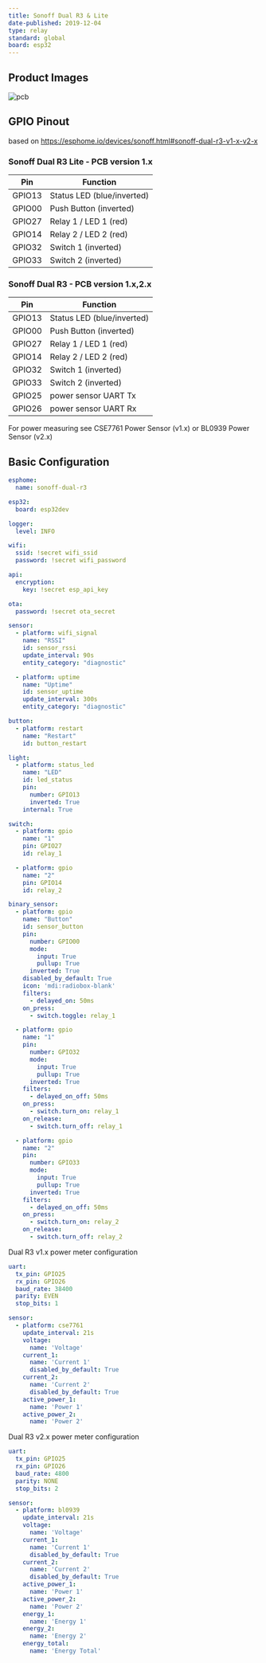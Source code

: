 ```yaml
---
title: Sonoff Dual R3 & Lite
date-published: 2019-12-04
type: relay
standard: global
board: esp32
---
```


## Product Images

![pcb](/Sonoff-DualR3-Lite-PCB.jpg "DualR3 Lite PCB v1.0")

## GPIO Pinout

based on <https://esphome.io/devices/sonoff.html#sonoff-dual-r3-v1-x-v2-x>

### Sonoff Dual R3 Lite - PCB version 1.x

| Pin    | Function                   |
| ------ | -------------------------- |
| GPIO13 | Status LED (blue/inverted) |
| GPIO00 | Push Button (inverted)     |
| GPIO27 | Relay 1 / LED 1 (red)      |
| GPIO14 | Relay 2 / LED 2 (red)      |
| GPIO32 | Switch 1 (inverted)        |
| GPIO33 | Switch 2 (inverted)        |

### Sonoff Dual R3 - PCB version 1.x,2.x

| Pin    | Function                   |
| ------ | -------------------------- |
| GPIO13 | Status LED (blue/inverted) |
| GPIO00 | Push Button (inverted)     |
| GPIO27 | Relay 1 / LED 1 (red)      |
| GPIO14 | Relay 2 / LED 2 (red)      |
| GPIO32 | Switch 1 (inverted)        |
| GPIO33 | Switch 2 (inverted)        |
| GPIO25 | power sensor UART Tx       |
| GPIO26 | power sensor UART Rx       |

For power measuring see CSE7761 Power Sensor (v1.x) or BL0939 Power Sensor (v2.x)

## Basic Configuration

```yaml
esphome:
  name: sonoff-dual-r3

esp32:
  board: esp32dev

logger:
  level: INFO

wifi:
  ssid: !secret wifi_ssid
  password: !secret wifi_password

api:
  encryption:
    key: !secret esp_api_key

ota:
  password: !secret ota_secret

sensor:  
  - platform: wifi_signal
    name: "RSSI"
    id: sensor_rssi
    update_interval: 90s
    entity_category: "diagnostic"

  - platform: uptime
    name: "Uptime"
    id: sensor_uptime
    update_interval: 300s
    entity_category: "diagnostic"

button:
  - platform: restart
    name: "Restart"
    id: button_restart

light:
  - platform: status_led
    name: "LED"
    id: led_status
    pin:
      number: GPIO13
      inverted: True
    internal: True

switch:
  - platform: gpio
    name: "1"
    pin: GPIO27
    id: relay_1

  - platform: gpio
    name: "2"
    pin: GPIO14
    id: relay_2

binary_sensor:
  - platform: gpio
    name: "Button"
    id: sensor_button
    pin:
      number: GPIO00
      mode:
        input: True
        pullup: True
      inverted: True
    disabled_by_default: True
    icon: 'mdi:radiobox-blank'
    filters:
      - delayed_on: 50ms
    on_press:
      - switch.toggle: relay_1

  - platform: gpio
    name: "1"
    pin:
      number: GPIO32
      mode:
        input: True
        pullup: True
      inverted: True
    filters:
      - delayed_on_off: 50ms
    on_press:
      - switch.turn_on: relay_1
    on_release:
      - switch.turn_off: relay_1

  - platform: gpio
    name: "2"
    pin:
      number: GPIO33
      mode:
        input: True
        pullup: True
      inverted: True
    filters:
      - delayed_on_off: 50ms
    on_press:
      - switch.turn_on: relay_2
    on_release:
      - switch.turn_off: relay_2

```

Dual R3 v1.x power meter configuration

```yaml
uart:
  tx_pin: GPIO25
  rx_pin: GPIO26
  baud_rate: 38400
  parity: EVEN
  stop_bits: 1

sensor:  
  - platform: cse7761
    update_interval: 21s
    voltage:
      name: 'Voltage'
    current_1:
      name: 'Current 1'
      disabled_by_default: True
    current_2:
      name: 'Current 2'
      disabled_by_default: True
    active_power_1:
      name: 'Power 1'
    active_power_2:
      name: 'Power 2'
```

Dual R3 v2.x power meter configuration

```yaml
uart:
  tx_pin: GPIO25
  rx_pin: GPIO26
  baud_rate: 4800
  parity: NONE
  stop_bits: 2

sensor:  
  - platform: bl0939
    update_interval: 21s
    voltage:
      name: 'Voltage'
    current_1:
      name: 'Current 1'
      disabled_by_default: True
    current_2:
      name: 'Current 2'
      disabled_by_default: True
    active_power_1:
      name: 'Power 1'
    active_power_2:
      name: 'Power 2'
    energy_1:
      name: 'Energy 1'
    energy_2:
      name: 'Energy 2'
    energy_total:
      name: 'Energy Total'
```
